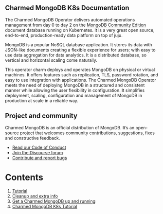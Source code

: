 ## Charmed MongoDB K8s Documentation 

The Charmed MongoDB Operator delivers automated operations management from day 0 to day 2 on the [MongoDB Community Edition](https://github.com/mongodb/mongo) document database running on Kubernetes. It is a very great open source, end-to-end, production-ready data platform on top of juju.

MongoDB is a popular NoSQL database application. It stores its data with JSON-like documents creating a flexible experience for users; with easy to use data aggregation for data analytics. It is a distributed database, so vertical and horizontal scaling come naturally.

This operator charm deploys and operates MongoDB on physical or virtual machines. It offers features such as replication, TLS, password rotation, and easy to use integration with applications. The Charmed MongoDB Operator meets the need of deploying MongoDB in a structured and consistent manner while allowing the user flexibility in configuration. It simplifies deployment, scaling, configuration and management of MongoDB in production at scale in a reliable way.

## Project and community

Charmed MongoDB is an official distribution of MongoDB. It’s an open-source project that welcomes community contributions, suggestions, fixes and constructive feedback.
- [Read our Code of Conduct](https://ubuntu.com/community/code-of-conduct)
- [Join the Discourse forum](https://discourse.charmhub.io/tag/mongodb)
- [Contribute and report bugs](https://github.com/canonical/mongodb-k8s-operator)











# Contents

1. [Tutorial](tutorial)
  1. [Cleanup and extra info](tutorial/t-cleanup-environment.md)
  1. [Get a Charmed MongoDB up and running](tutorial/t-deploy-mongodb.md)
  1. [Charmed MongoDB K8s Tutorial](tutorial/t-overview.md)